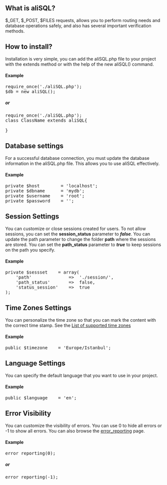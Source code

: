 <h2>What is aliSQL?</h2>
$_GET, $_POST, $FILES requests, allows you to perform routing needs and database operations safely, and also has several important verification methods.
<h2>How to install?</h2>
Installation is very simple, you can add the aliSQL.php file to your project with the extends method or with the help of the new aliSQL() command.
<h4>Example</h4>
<pre>
require_once('./aliSQL.php');
$db = new aliSQL();
</pre>

<h5>or</h5>

<pre>
require_once('./aliSQL.php');
class ClassName extends aliSQL{

}
</pre>
<h2>Database settings</h2>
For a successful database connection, you must update the database information in the aliSQL.php file. This allows you to use aliSQL effectively.
<h4>Example</h4>
<pre>
private $host        = 'localhost';
private $dbname      = 'mydb';
private $username    = 'root';
private $password    = '';
</pre>
<h2>Session Settings</h2>
You can customize or close sessions created for users. To not allow sessions, you can set the <strong>session_status</strong> parameter to <strong><i>false</i></strong>. You can update the path parameter to change the folder <strong>path</strong> where the sessions are stored. You can set the <strong>path_status</strong> parameter to <strong><i>true</i></strong> to keep sessions on the path you specify.
<h4>Example</h4>
<pre>
private $sessset    = array(
    'path'              =>  './session/',
    'path_status'       =>  false,
    'status_session'    =>  true
);
</pre>
<h2>Time Zones Settings</h2>
You can personalize the time zone so that you can mark the content with the correct time stamp. See the <a target="_blank" href="https://secure.php.net/manual/en/timezones.php">List of supported time zones</a>
<h4>Example</h4>
<pre>
public $timezone    = 'Europe/Istanbul';
</pre>
<h2>Language Settings</h2>
You can specify the default language that you want to use in your project.
<h4>Example</h4>
<pre>
public $language    = 'en';
</pre>
<h2>Error Visibility</h2>
You can customize the visibility of errors. You can use 0 to hide all errors or -1 to show all errors. You can also browse the <a target="_blank" href="https://secure.php.net/manual/en/function.error-reporting.php">error_reporting</a> page.
<h4>Example</h4>
<pre>
error_reporting(0);
</pre>
<h5>or</h5>
<pre>
error_reporting(-1);
</pre>
